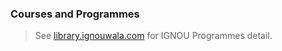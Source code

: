 ### Courses and Programmes

> See [library.ignouwala.com](https://library.ignouwala.com) for IGNOU Programmes detail.
